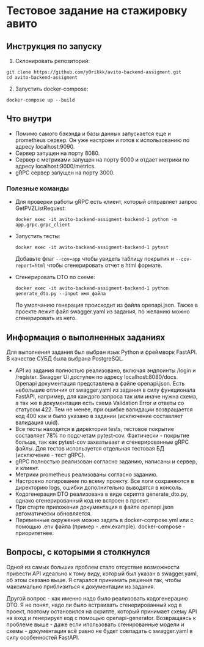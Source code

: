 # Тестовое задание на стажировку авито

## Инструкция по запуску

1. Склонировать репозиторий:

```
git clone https://github.com/y0rikkk/avito-backend-assigment.git
cd avito-backend-assigment
```

2. Запустить docker-compose:

```
docker-compose up --build
```

## Что внутри

- Помимо самого бэкэнда и базы данных запускается еще и prometheus сервер. Он уже настроен и готов к использованию по адресу localhost:9090.
- Сервер запущен на порту 8080.
- Сервер с метриками запущен на порту 9000 и отдает метрики по адресу localhost:9000/metrics.
- gRPC сервер запущен на порту 3000.

### Полезные команды

- Для проверки работы gRPC есть клиент, который отправляет запрос GetPVZListRequest:

  ```
  docker exec -it avito-backend-assigment-backend-1 python -m app.grpc.grpc_client
  ```

- Запустить тесты:

  ```
  docker exec -it avito-backend-assigment-backend-1 pytest
  ```

  Добавьте флаг `--cov=app` чтобы увидеть таблицу покрытия и `--cov-report=html` чтобы сгенерировать отчет в html формате.

- Сгенерировать DTO по схеме:

  ```
  docker exec -it avito-backend-assigment-backend-1 python generate_dto.py --input имя_файла
  ```

  По умолчанию генерация происходит из файла openapi.json. Также в проекте лежит файл swagger.yaml из задания, по желанию можно сгенерировать из него.

## Информация о выполненных заданиях

Для выполнения задания был выбран язык Python и фреймворк FastAPI. В качестве СУБД была выбрана PostgreSQL.

- API из задания полностью реализовано, включая эндпоинты /login и /register. Swagger UI доступен по адресу localhost:8080/docs. Openapi документация представлена в файле openapi.json. Есть небольшие отличия от swagger.yaml из задания в силу функционала FastAPI, например, для каждого запроса так или иначе нужна схема, а так же в документации есть схема Validation Error и ответы со статусом 422. Тем не менее, при ошибке валидации возвращается код 400 как и было указано в задании (исключение составляет валидация uuid).
- Все тесты находятся в директории tests, тестовое покрытие составляет 78% по подсчетам pytest-cov. Фактически - покрытие больше, так как pytest-cov захватывает и сгенерированные gRPC файлы. Для тестов используется отдельная тестовая БД (исключение - тест gRPC).
- gRPC полностью реализован согласно заданию, написаны и сервер, и клиент.
- Метрики prometheus реализованы согласно заданию.
- Настроено логирование по всему проекту. Все логи сохраняются в директорию logs, ошибки дополнительно выводятся в консоль.
- Кодогенерация DTO реализована в виде скрипта generate_dto.py, однако сгенерированный код не встроен в проект.
- При старте приложения документация в файле openapi.json автоматически обновляется.
- Переменные окружения можно задать в docker-compose.yml или с помощью .env файла (пример - .env.example). docker-compose - приоритетнее.

## Вопросы, с которыми я столкнулся

Одной из самых больших проблем стало отсуствие возможности привести API идеально к тому виду, который был указан в swagger.yaml, об этом сказано выше. Я старался принимать решения так, чтобы максимально приблизиться к документации из задания.

Другой вопрос - как именно надо было реализовать кодогенерацию DTO. Я не понял, надо ли было встраивать сгенерированный код в проект, поэтому остановился на скрипте, который принимает схему API на вход и генерирует код с помощью openapi-generator. Возвращаясь к проблеме выше - даже если ипользовать сгенированные модели и схемы - документация всё равно не будет совпадать с swagger.yaml в силу особенностей FastAPI.
